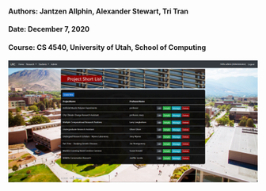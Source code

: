 #### Authors: Jantzen Allphin, Alexander Stewart, Tri Tran

#### Date: December 7, 2020

#### Course: CS 4540, University of Utah, School of Computing


![Opportunities Page](https://github.com/AlexStew14/URC/blob/main/URC/GithubImages/Admin_Portal.PNG?raw=true)
